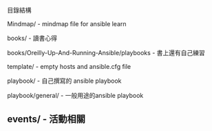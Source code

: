 目錄結構

Mindmap/ - mindmap file for ansible learn

books/ - 讀書心得

books/Oreilly-Up-And-Running-Ansible/playbooks - 書上還有自己練習

template/ - empty hosts and ansible.cfg file

playbook/ - 自己撰寫的 ansible playbook

playbook/general/ - 一般用途的ansible playbook

events/ - 活動相關
------------------


